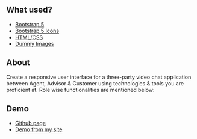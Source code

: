 ## What used?

* [Bootstrap 5 ](https://getbootstrap.com/docs/5.0/getting-started/introduction/)
* [Bootstrap 5 Icons](https://icons.getbootstrap.com/)
* [HTML/CSS](#)
* [Dummy Images](#)

## About

Create a responsive user interface for a three-party video chat application
between Agent, Advisor & Customer using technologies & tools you are
proficient at. Role wise functionalities are mentioned below:


## Demo

* [Github page](https://tailorsunny.github.io/Machine-Test/)
* [Demo from my site](https://sunnytailor.in/video/)
